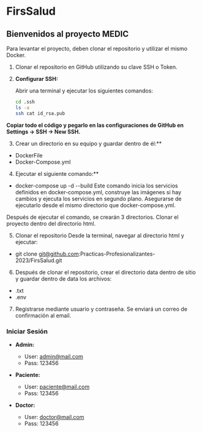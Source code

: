 # FirsSalud

## Bienvenidos al proyecto MEDIC

Para levantar el proyecto, deben clonar el repositorio y utilizar el mismo Docker.

1. Clonar el repositorio en GitHub utilizando su clave SSH o Token.

2. **Configurar SSH:**

   Abrir una terminal y ejecutar los siguientes comandos:

   ```bash
   cd .ssh
   ls -a
   ssh cat id_rsa.pub
   
**Copiar todo el código y pegarlo en las configuraciones de GitHub en Settings -> SSH -> New SSH.**

3. Crear un directorio en su equipo y guardar dentro de él:**

- DockerFile
- Docker-Compose.yml
  
4. Ejecutar el siguiente comando:**

- docker-compose up -d --build
Este comando inicia los servicios definidos en docker-compose.yml, construye las imágenes si hay cambios y ejecuta los servicios en segundo plano. Asegurarse de ejecutarlo desde el mismo directorio que docker-compose.yml.

Después de ejecutar el comando, se crearán 3 directorios. Clonar el proyecto dentro del directorio html.

5. Clonar el repositorio
Desde la terminal, navegar al directorio html y ejecutar:

- git clone git@github.com:Practicas-Profesionalizantes-2023/FirsSalud.git
6. Después de clonar el repositorio, crear el directorio data dentro de sitio y guardar dentro de data los archivos:

- .txt
- .env

7. Registrarse mediante usuario y contraseña. Se enviará un correo de confirmación al email.

### Iniciar Sesión

- **Admin:**
  - User: admin@mail.com
  - Pass: 123456

- **Paciente:**
  - User: paciente@mail.com
  - Pass: 123456

- **Doctor:**
  - User: doctor@mail.com
  - Pass: 123456
